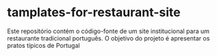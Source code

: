 # tamplates-for-restaurant-site
Este repositório contém o código-fonte de um site institucional para um restaurante tradicional português. O objetivo do projeto é apresentar os pratos típicos de Portugal 
